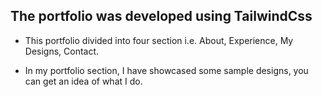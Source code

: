 ## The portfolio was developed using TailwindCss
-  This portfolio divided into four section i.e. About, Experience, My Designs, Contact.

- In my portfolio section, I have showcased some sample designs, you can get an idea of what I do.
